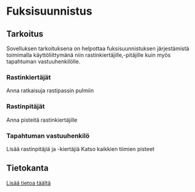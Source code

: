 # Fuksisuunnistus

## Tarkoitus

Sovelluksen tarkoituksena on helpottaa fuksisuunnistuksen järjestämistä toimimalla käyttöliittymänä niin rastinkiertäjille,-pitäjille kuin myös tapahtuman vastuuhenkilölle.

### Rastinkiertäjät

Anna ratkaisuja rastipassin pulmiin

### Rastinpitäjät

Anna pisteitä rastinkiertäjille

### Tapahtuman vastuuhenkilö

Lisää rastinpitäjiä ja -kiertäjiä
Katso kaikkien tiimien pisteet

## Tietokanta

[Lisää tietoa täältä](./docs/database)
